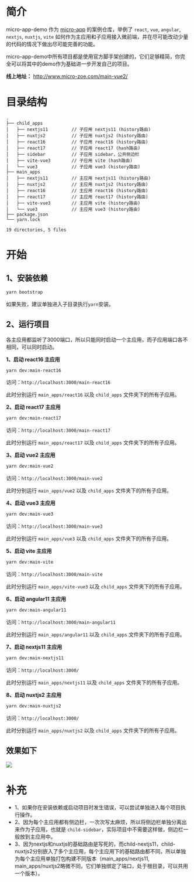 # 简介

micro-app-demo 作为 [micro-app](https://github.com/micro-zoe/micro-app) 的案例仓库，举例了 `react`, `vue`, `angular`, `nextjs`, `nuxtjs`, `vite` 如何作为主应用和子应用接入微前端，并在尽可能改动少量的代码的情况下做出尽可能完善的功能。

micro-app-demo中所有项目都是使用官方脚手架创建的，它们足够精简，你完全可以将其中的demo作为基础进一步开发自己的项目。

**线上地址：** <http://www.micro-zoe.com/main-vue2/>

# 目录结构

```
.
├── child_apps
│   ├── nextjs11         // 子应用 nextjs11 (history路由)
│   ├── nuxtjs2          // 子应用 nuxtjs2 (history路由) 
│   ├── react16          // 子应用 react16 (history路由)
│   ├── react17          // 子应用 react17 (hash路由)
│   ├── sidebar          // 子应用 sidebar，公共侧边栏
│   ├── vite-vue3        // 子应用 vite (hash路由)
│   └── vue3             // 子应用 vue3 (history路由)
├── main_apps
│   ├── nextjs11         // 主应用 nextjs11 (history路由)
│   ├── nuxtjs2          // 主应用 nuxtjs2 (history路由)
│   ├── react16          // 主应用 react16 (history路由)
│   ├── react17          // 主应用 react17 (history路由)
│   ├── vite-vue3        // 主应用 vite (history路由)
│   └── vue3             // 主应用 vue3 (history路由)
├── package.json
└── yarn.lock

19 directories, 5 files
```

# 开始

## 1、安装依赖

```bash
yarn bootstrap
```

如果失败，建议单独进入子目录执行`yarn`安装。

## 2、运行项目

各主应用都监听了3000端口，所以只能同时启动一个主应用，而子应用端口各不相同，可以同时启动。

**1、启动 react16 主应用**

```bash
yarn dev:main-react16
```

访问：`http://localhost:3000/main-react16`

此时分别运行 `main_apps/react16` 以及 `child_apps` 文件夹下的所有子应用。

**2、启动 react17 主应用**

```bash
yarn dev:main-react17
```

访问：`http://localhost:3000/main-react17`

此时分别运行 `main_apps/react17` 以及 `child_apps` 文件夹下的所有子应用。

**3、启动 vue2 主应用**

```bash
yarn dev:main-vue2
```

访问：`http://localhost:3000/main-vue2`

此时分别运行 `main_apps/vue2` 以及 `child_apps` 文件夹下的所有子应用。

**4、启动 vue3 主应用**

```bash
yarn dev:main-vue3
```

访问：`http://localhost:3000/main-vue3`

此时分别运行 `main_apps/vue3` 以及 `child_apps` 文件夹下的所有子应用。

**5、启动 vite 主应用**

```bash
yarn dev:main-vite
```

访问：`http://localhost:3000/main-vite`

此时分别运行 `main_apps/vite-vue3` 以及 `child_apps` 文件夹下的所有子应用。

**6、启动 angular11 主应用**

```bash
yarn dev:main-angular11
```

访问：`http://localhost:3000/main-angular11`

此时分别运行 `main_apps/angular11` 以及 `child_apps` 文件夹下的所有子应用。

**7、启动 nextjs11 主应用**

```bash
yarn dev:main-nextjs11
```

访问：`http://localhost:3000/`

此时分别运行 `main_apps/nextjs11` 以及 `child_apps` 文件夹下的所有子应用。

**8、启动 nuxtjs2 主应用**

```bash
yarn dev:main-nuxtjs2
```

访问：`http://localhost:3000/`

此时分别运行 `main_apps/nuxtjs2` 以及 `child_apps` 文件夹下的所有子应用。

## 效果如下

![](./example.png)

# 补充

- 1、如果你在安装依赖或启动项目时发生错误，可以尝试单独进入每个项目执行操作。
- 2、因为每个主应用都有侧边栏，一次次写太麻烦，所以将侧边栏单独分离出来作为子应用，也就是 `child-sidebar`，实际项目中不需要这样做，侧边栏一般放到主应用中。
- 3、因为nextjs和nuxtjs的基础路由是写死的，而child-nextjs11，child-nuxtjs2分别嵌入了多个主应用，每个主应用下的基础路由都不同，所以单独为每个主应用单独打包构建不同版本（main_apps/nextjs11, main_apps/nuxtjs2略微不同，它们单独绑定了端口，处于根目录，可以共用一个版本）。
